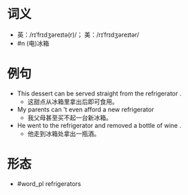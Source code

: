 # 词义
- 英：/rɪˈfrɪdʒəreɪtə(r)/； 美：/rɪˈfrɪdʒəreɪtər/
- #n (电)冰箱
# 例句
- This dessert can be served straight from the refrigerator .
	- 这甜点从冰箱里拿出后即可食用。
- My parents can 't even afford a new refrigerator
	- 我父母甚至买不起一台新冰箱。
- He went to the refrigerator and removed a bottle of wine .
	- 他走到冰箱处拿出一瓶酒。
# 形态
- #word_pl refrigerators
